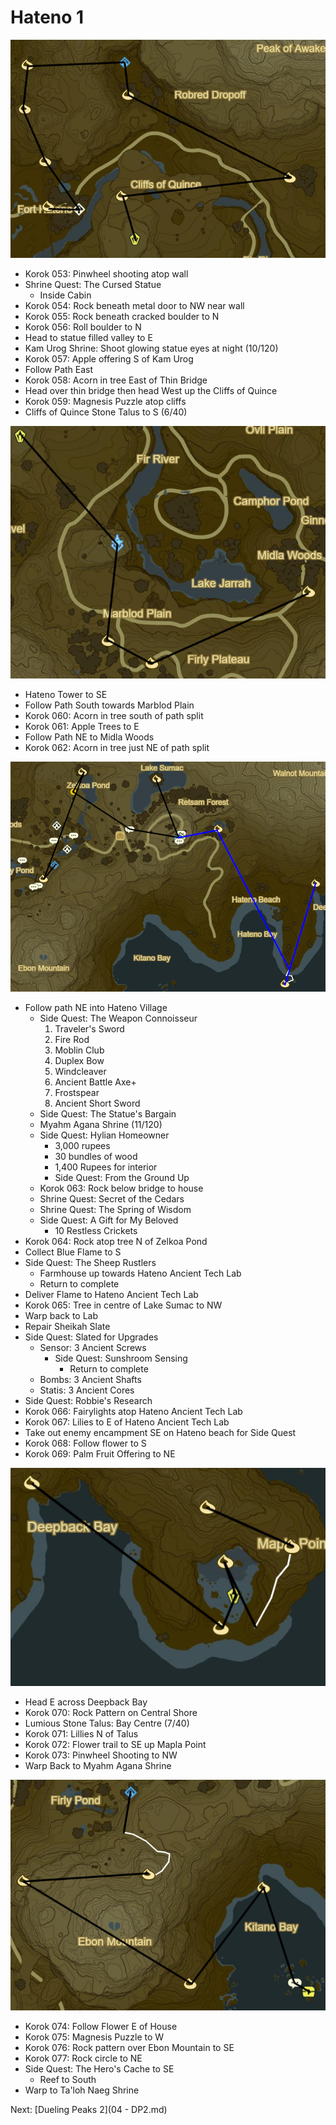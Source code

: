 # Hateno 1

![Hateno1](images/Hateno1.PNG)

* Korok 053: Pinwheel shooting atop wall
* Shrine Quest: The Cursed Statue
  * Inside Cabin
* Korok 054: Rock beneath metal door to NW near wall
* Korok 055: Rock beneath cracked boulder to N
* Korok 056: Roll boulder to N
* Head to statue filled valley to E
* Kam Urog Shrine: Shoot glowing statue eyes at night (10/120)
* Korok 057: Apple offering S of Kam Urog
* Follow Path East
* Korok 058: Acorn in tree East of Thin Bridge
* Head over thin bridge then head West up the Cliffs of Quince
* Korok 059: Magnesis Puzzle atop cliffs
* Cliffs of Quince Stone Talus to S (6/40)

![Hateno2](images/Hateno2.PNG)

* Hateno Tower to SE
* Follow Path South towards Marblod Plain
* Korok 060: Acorn in tree south of path split
* Korok 061: Apple Trees to E
* Follow Path NE to Midla Woods
* Korok 062: Acorn in tree just NE of path split

![Hateno3](images/Hateno3.PNG)

* Follow path NE into Hateno Village
  * Side Quest: The Weapon Connoisseur
    1. Traveler's Sword
    2. Fire Rod
    3. Moblin Club
    4. Duplex Bow
    5. Windcleaver
    6. Ancient Battle Axe+
    7. Frostspear
    8. Ancient Short Sword
  * Side Quest: The Statue's Bargain
  * Myahm Agana Shrine (11/120)
  * Side Quest: Hylian Homeowner
    * 3,000 rupees
    * 30 bundles of wood
    * 1,400 Rupees for interior
    * Side Quest: From the Ground Up
  * Korok 063: Rock below bridge to house
  * Shrine Quest: Secret of the Cedars
  * Shrine Quest: The Spring of Wisdom
  * Side Quest: A Gift for My Beloved
    * 10 Restless Crickets
* Korok 064: Rock atop tree N of Zelkoa Pond
* Collect Blue Flame to S
* Side Quest: The Sheep Rustlers
  * Farmhouse up towards Hateno Ancient Tech Lab
  * Return to complete
* Deliver Flame to Hateno Ancient Tech Lab
* Korok 065: Tree in centre of Lake Sumac to NW
* Warp back to Lab
* Repair Sheikah Slate
* Side Quest: Slated for Upgrades
  * Sensor: 3 Ancient Screws
    * Side Quest: Sunshroom Sensing
      * Return to complete
  * Bombs: 3 Ancient Shafts
  * Statis: 3 Ancient Cores
* Side Quest: Robbie's Research
* Korok 066: Fairylights atop Hateno Ancient Tech Lab
* Korok 067: Lilies to E of Hateno Ancient Tech Lab
* Take out enemy encampment SE on Hateno beach for Side Quest
* Korok 068: Follow flower to S
* Korok 069: Palm Fruit Offering to NE

![Hateno4](images/Hateno4.PNG)

* Head E across Deepback Bay
* Korok 070: Rock Pattern on Central Shore
* Lumious Stone Talus: Bay Centre (7/40)
* Korok 071: Lillies N of Talus
* Korok 072: Flower trail to SE up Mapla Point
* Korok 073: Pinwheel Shooting to NW
* Warp Back to Myahm Agana Shrine

![Hateno5](images/Hateno5.PNG)

* Korok 074: Follow Flower E of House
* Korok 075: Magnesis Puzzle to W
* Korok 076: Rock pattern over Ebon Mountain to SE
* Korok 077: Rock circle to NE
* Side Quest: The Hero's Cache to SE
  * Reef to South
* Warp to Ta'loh Naeg Shrine

Next: [Dueling Peaks 2](04 - DP2.md)
